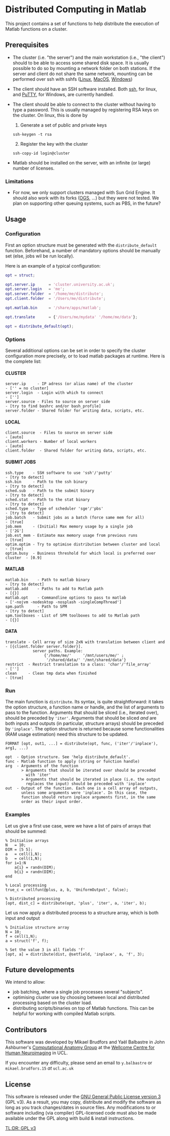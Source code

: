 # Distributed Computing in Matlab

This project contains a set of functions to help distribute the execution of Matlab functions on a cluster.

## Prerequisites

- The cluster (i.e. "the server") and the main workstation (i.e., "the client") should to be able to access some shared disk space. It is usually possible to do so by mounting a network folder on both stations. If the server and client do not share the same network, mounting can be performed over ssh with sshfs ([Linux](https://doc.ubuntu-fr.org/sshfs), [MacOS](https://osxfuse.github.io), [Windows](https://github.com/Foreveryone-cz/win-sshfs))

- The client should have an SSH software installed. Both [ssh](https://doc.ubuntu-fr.org/ssh), for linux, and [PuTTY](http://www.putty.org), for Windows, are currently handled.

- The client should be able to connect to the cluster without having to type a password. This is usually managed by registering RSA keys on the cluster. On linux, this is done by

    1) Generate a set of public and private keys
    ```shell
    ssh-keygen -t rsa
    ```

    2) Register the key with the cluster
    ```shell
    ssh-copy-id login@cluster
    ```

- Matlab should be installed on the server, with an infinite (or large) number of licenses.

### Limitations

- For now, we only support clusters managed with Sun Grid Engine. It should also work with its forks ([OGS](http://gridscheduler.sourceforge.net), ...) but they were not tested. We plan on supporting other queuing systems, such as PBS, in the future?

## Usage

### Configuration

First an option structure must be generated with the `distribute_default` function. Beforehand, a number of mandatory options should be manually set (else, jobs wil be run locally).

Here is an example of a typical configuration:
```matlab
opt = struct;

opt.server.ip      = 'cluster.university.ac.uk';
opt.server.login   = 'me';
opt.server.folder  = '/home/me/distribute';
opt.client.folder  = '/Users/me/distribute';

opt.matlab.bin     = '/share/apps/matlab';

opt.translate      = {'/Users/me/mydata' '/home/me/data'};

opt = distribute_default(opt);
```

### Options

Several additional options can be set in order to specify the cluster configuration more precisely, or to load matlab packages at runtime. Here is the complete list:

#### CLUSTER
```
server.ip     - IP adress (or alias name) of the cluster                    - ['' = no cluster]
server.login  - Login with which to connect                                 - ['']
server.source - Files to source on server side                              - [try to find bashrc and/or bash_profile]
server.folder - Shared folder for writing data, scripts, etc.
```

#### LOCAL
```
client.source  - Files to source on server side                             - [auto]
client.workers - Number of local workers                                    - [auto]
client.folder  - Shared folder for writing data, scripts, etc.
```

#### SUBMIT JOBS
```
ssh.type    - SSH software to use 'ssh'/'putty'                             - [try to detect]
ssh.bin     - Path to the ssh binary                                        - [try to detect]
sched.sub   - Path to the submit binary                                     - [try to detect]
sched.stat  - Path to the stat binary                                       - [try to detect]
sched.type  - Type of scheduler 'sge'/'pbs'                                 - [try to detect]
job.batch   - Submit jobs as a batch (force same mem for all)               - [true]
job.mem     - (Initial) Max memory usage by a single job                    - ['2G']
job.est_mem - Estimate max memory usage from previous runs                  - [true]
optim.optim - Try to optimise distribution between cluster and local        - [true]
optim.busy  - Business threshold for which local is preferred over cluster  - [0.9]
```

#### MATLAB
```
matlab.bin    - Path to matlab binary                                       - [try to detect]
matlab.add    - Paths to add to Matlab path                                 - [{}]
matlab.opt    - Commandline options to pass to matlab                       - ['-nojvm -nodesktop -nosplash -singleCompThread']
spm.path      - Path to SPM                                                 - [try to detect]
spm.toolboxes - List of SPM toolboxes to add to Matlab path                 - [{}]
```

#### DATA
```
translate - Cell array of size 2xN with translation between client and      - [{client.folder server.folder}].
            server paths. Example:
                 {'/home/me/'     '/mnt/users/me/' ;
                  '/shared/data/' '/mnt/shared/data'}
restrict  - Restrict translation to a class: 'char'/'file_array'            - ['']
clean     - Clean tmp data when finished                                    - [true]
```

### Run

The main function is `distribute`. Its syntax, is quite straightforward: it takes the option structure, a function name or handle, and the list of arguments to pass to the function. Arguments that should be sliced (i.e., iterated over), should be preceded by `'iter'`. Arguments that should be sliced *and* are both inputs and outputs (in particular, structure arrays) should be preceded by `'inplace'`. The option structure is returned because some functionalities (RAM usage estimation) need this structure to be updated.

```
FORMAT [opt, out1, ...] = distribute(opt, func, ('iter'/'inplace'), arg1, ...)

opt  - Option structure. See 'help distribute_default'.
func - Matlab function to apply (string or function handle)
arg  - Arguments of the function
       > Arguments that should be iterated over should be preceded
         with 'iter'
       > Arguments that should be iterated in place (i.e. the output
         replaces the input) should be preceded with 'inplace'
out  - Output of the function. Each one is a cell array of outputs,
       unless some arguments were 'inplace'. In this case, the
       function should return inplace arguments first, in the same
       order as their input order.
```

### Examples

Let us give a first use case, were we have a list of pairs of arrays that should be summed:
```
% Initialise arrays
N   = 10;
DIM = [5 5];
a   = cell(1,N);
b   = cell(1,N);
for i=1:N
    a{i} = randn(DIM);
    b{i} = randn(DIM);
end

% Local processing
true_c = cellfun(@plus, a, b, 'UniformOutput', false);

% Distributed processing
[opt, dist_c] = distribute(opt, 'plus', 'iter', a, 'iter', b);
```

Let us now apply a distributed process to a structure array, which is both input and output
```
% Initialise structure array
N = 10;
f = cell(1,N);
a = struct('f', f);

% Set the value 3 in all fields 'f'
[opt, a] = distribute(dist, @setfield, 'inplace', a, 'f', 3);
```

## Future developments

We intend to allow:
- job batching, where a single job processes several "subjects".
- optimising cluster use by choosing between local and distributed processing based on the cluster load.
- distributing scripts/binaries on top of Matlab functions. This can be helpful for working with compiled Matlab scripts.

## Contributors

This software was developed by Mikael Brudfors and Yaël Balbastre in John Ashburner's [Computational Anatomy Group](http://www.fil.ion.ucl.ac.uk/Ashburner/) at the [Wellcome Centre for Human Neuroimaging](http://www.fil.ion.ucl.ac.uk/) in UCL.

If you encounter any difficulty, please send an email to `y.balbastre` or `mikael.brudfors.15` _at_ `ucl.ac.uk`

## License

This software is released under the [GNU General Public License version 3](LICENSE) (GPL v3). As a result, you may copy, distribute and modify the software as long as you track changes/dates in source files. Any modifications to or software including (via compiler) GPL-licensed code must also be made available under the GPL along with build & install instructions.


[TL;DR: GPL v3](https://tldrlegal.com/license/gnu-general-public-license-v3-(gpl-3))
